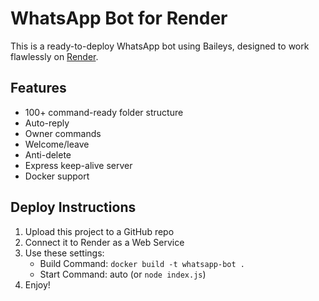# WhatsApp Bot for Render

This is a ready-to-deploy WhatsApp bot using Baileys, designed to work flawlessly on [Render](https://render.com).

## Features

- 100+ command-ready folder structure
- Auto-reply
- Owner commands
- Welcome/leave
- Anti-delete
- Express keep-alive server
- Docker support

## Deploy Instructions

1. Upload this project to a GitHub repo
2. Connect it to Render as a Web Service
3. Use these settings:
   - Build Command: `docker build -t whatsapp-bot .`
   - Start Command: auto (or `node index.js`)
4. Enjoy!